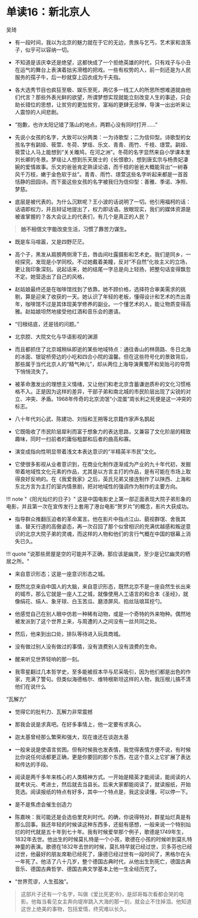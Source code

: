 # 单读16：新北京人

吴琦



- 有一段时间，我以为北京的魅力就在于它的无边，贵族与乞丐，艺术家和浪荡子，似乎可以容纳一切。


- 不知道是该庆幸还是绝望，这都快成了一个拒绝英雄的时代，只有戏子与小丑在运气的舞台上表演着拙劣滑稽的把戏。一些有权势的人，前一刻还是为人民服务的孺子牛，后一秒就穿上囚衣成为千夫指。


- 各大选秀节目也疯狂至极、娱乐至死，两亿多一线工人的所思所想难道就由他们代言？那些外表光鲜的欲望，所谓梦想实现就能立刻改变人生的事迹，只会助长错位的思想，让贫穷的更加贫穷，富裕的更肆无忌惮，导演一出出听来让人震惊的人间悲剧。


- “抱歉，也许太阳记错了落山的地点，两颗心没有同时打开……”


- 先说小女孩的名字，大致可以分两类：一为诗歌型；二为信仰型。诗歌型的女孩名字有鹋娅、筱萱、冬荷、梦瑶、乐文、青青、雨竹、千枝、璟萱。鹋娅、筱萱让人马上能想到“关关雎鸠，在河之洲”。冬荷的名字显然来自小学课本里刘长卿的冬景。梦瑶让人想到乐天居士的《长恨歌》，想到唐玄宗与杨贵妃凄婉的爱情故事。乐文的爸爸肯定熟读论语，而千枝的爸爸大概能背出“一树春风千万枝，嫩于金色软于丝”。青青、雨竹、璟萱这些名字听起来都是一首首恬静的田园诗。而下面这些女孩的名字被我归为信仰型：善雅、季诺、净照、梦慈。


- 底层是被代表的。为什么沉默呢？王小波的话说明了一切。他引用福柯的话：话语即权力，并且辩证地提出了，权力即话语。放眼现实，我们的媒体资源是被谁掌握的？各大会议上的代表们，有几个是真正的人民？


> **她不相信文字能改变生活，习惯了靠苦力谋生。**


- 既是车马喧嚣，又是四野茫茫。


- 高个子，黑发从肩膀两侧滑下去，唇齿间吐露摄影和艺术史。我们是同乡，一经探究，发现是小学同校。不过她戴着美瞳，反对“不自然”化妆主义的立场，更让我印象深刻。说起话来，她的结尾一字总是向上轻扬，把整句话变得飘忽不定。她营造出了自己的风格，


- 赵姑娘最终还是在咖啡馆找到了依靠。她不顾价格，选择符合审美需求的挑剔，算是迎来了收获的一天。她认识了年轻的老板，懂得设计和艺术的杰出青年，咖啡馆不过是其体现美学修养的副业。一个懂艺术的人，能让物质变得高雅。赵姑娘坦然地接受他红酒和音乐会的邀请。



- “归根结底，还是钱的问题。”


- 北京腔、大院文化与华语影视的渊源


- 而且都抓住了北京城稍纵即逝的某些地域特点：通往香山的林荫路、冬日北海的冰面、银锭桥旁边的小吃和四合小院的温馨。但在这些符号化的景致背后，那些属于当代北京人的“精气神儿”，却从两位上海导演黄蜀芹和吴贻弓的导筒下悄悄流失了。


- 被革命激发出的理想主义情绪，又让他们和老北京含蓄谦逊质朴的文化习惯格格不入。正是因为这样的差异，干部子弟和南北城的市民阶层出现了尖锐的对立、冲突、矛盾。1968年传奇的北京流氓“小混蛋”周长利之死便是这一冲突的标志。



- 八十年代刘心武、陈建功、刘恒和王朔等北京籍作家声名鹊起


- 它既吸收了市民阶层犀利而富于想象力的表达思路，又兼容了文化阶层的精致趣味，同时一扫前者的庸俗粗鄙和后者的曲高和寡。


- 演变成指向性明显带着浅文本表达意识的“半精英半市民”文化。


- 它使很多影视从业者意识到，在商业化制作逐渐成为产业的九十年代初，发掘带着地域性文化元素的作品，尤其是以方言主打的作品，是有可能在市场上取得良好反响的。在《我爱我家》之后，英氏兄弟又接连制作了以陕西、上海和东北方言为主打的室内情景剧，把对地域性的强调作为制作的主要方向。

!!! note "《阳光灿烂的日子》"
    这是中国电影史上第一部正面表现大院子弟形象的电影，并且第一次在宣传发行上套用了港台电影“贺岁片”的概念，影片大获成功。


- 指导群众推翻压迫者的革命寓言。他在影片中指点江山、藐视群氓、舍我其谁、替天行道的高傲姿态，再一次召回了那个似曾相识的充满优越感和叛逆意识的北京大院子弟的灵魂，而这样的人物和他们的言行气概在中国的银幕上消失已久。


!!! quote "说那些房屋是空的可能并不正确，那应该是幽灵，至少是记忆幽灵的栖居之所。"



- 来自意识形态；这是一座意识形态之城。


- 既然北京来自中国人的大脑，来自意识形态，既然北京不是一座自然生长出来的城市，那么它就是一座人工之城，就像使用人工语言的和合本《圣经》，就像绢花、绢人、象牙球、白玉苦瓜、磨漆屏风、掐丝珐琅耳挖勺。


- 他感觉自己在别人眼中仿若一种稀有动物，或是一个奇特的外来物种。偶然地被发派到了这个世界上来，与周遭的人之间没有一丝共同之处。


- 然后，他来到出口处，排队等待进入玩具商城。


- 没有做过别人没有做过的事情，没有浪费别人没有浪费的生命。


- 醒来听见世界轻响的那一刻。


- 我零星翻过几本哲学史，至多能被叔本华与尼采吸引，因为他们都是出色的作家，充满了警句。但类似海德格尔、维特根斯坦这样的人物，我压根儿搞不清他们在说什么


“瓦解力”
- 觉得它的批判力、瓦解力非常震撼


- 那我会说是求真吧。在好多事情上，他一定要有求真心。


- 迦太基曾经那么繁荣和强大，现在谁还在谈迦太基


- 一般来说是使语言贫困。但有时候我也发表情，我觉得表情方便不说，有时候比你说任何话都更正确，更是你要回的那个东西，在这个意义上它扩展了表达和传达的手段。


- 阅读是两千多年来核心的人类精神方式。一开始是精英才能阅读，能阅读的人就考状元、考进士，然后就去当县长。后来大家都能阅读了，就读报纸，开始竞选。阅读报纸的特点有好多，其中一个特点是，我这没读懂，可以停一下。


- 是不是焦虑会催生创造力


- 陈嘉映：我可能还是会选伯里克利时代。的确，你说得特对，群星灿烂真是有那么回事。我还年轻的时候读这种东西多，还挺有感想，一般来说一个特别灿烂的时代就是五十年到七十年。我有时候爱举那个例子，歌德是1749年生，1832年去世。他出生的时候莫扎特是一个小孩，歌德在小孩的时候听到莫扎特神童的表演。歌德在1832年去世的时候，莫扎特早就已经过世，贝多芬也已经过世，他最好的朋友席勒已经死了，康德已经过世有一段时间了，黑格尔在头一年死了。他活了八十几岁，整个德国古典时代，从他出生到死亡，德国古典音乐、德国古典哲学、德国古典文学基本上他一生全经历完了。


- “世界荒谬，人生孤独”。


> 这部片子还有一个名字，叫做《爱比死更冷》，是邱哥每次看都会哭的电影。他每当看见女主奔向堤岸跳入大海的那一刻，就会止不住掉泪。他知道这世上绝美的事物，包括爱情，终究难以长久。
